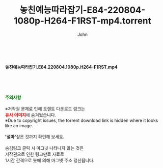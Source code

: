 ﻿---
layout: post
title:  "놓친예능따라잡기-E84-220804-1080p-H264-F1RST-mp4.torrent"
author: John
categories: [ 방송/음악 ]
tags: [  ]
image:  
description: "놓친예능따라잡기-E84-220804-1080p-H264-F1RST-mp4 torrent 정보 공유"
toc: true
toc_sticky: true
---

<br>
<div class="view-img">
<a class="view_image" href="http://torrentmobile60.com/bbs/view_image.php?fn=%2Fdata%2Ffile%2Fmusic%2F1742003963_PrEAuvkF_5826fabe0967a43d0dd0f856eb83ab375f51c4ba.jpg" target="_blank"><img alt="" class="img-tag" content="http://torrentmobile60.com/data/file/music/1742003963_PrEAuvkF_5826fabe0967a43d0dd0f856eb83ab375f51c4ba.jpg" itemprop="image" src="http://torrentmobile60.com/data/file/music/thumb-1742003963_PrEAuvkF_5826fabe0967a43d0dd0f856eb83ab375f51c4ba_835x2212.jpg"/></a></div><div class="view-content" itemprop="description">
<p><b>​놓친예능따라잡기.E84.220804.1080p.H264-F1RST.mp4</b> </p> </div>
    
<br><br><br>
<p data-ke-size="size16"><b><span style="color: green;">주의사항</span></b><br /><br />※저작권 문제로 인해 토렌트 다운로드 링크는<br /><b><span style="color: red;">유사 이미지</span></b>에 숨겨뒀습니다.<br />※Due to copyright issues, the torrent download link is hidden where it looks like an image.<br /><br /><b>'설마'</b>싶은 것까지 확인해 보세요.<br /><br />숨김링크 클릭 시 마그넷 나타나지 않는 것은<br />저작권으로 인한 링크만료 자료로<br />1시간 간격으로 봇에 의해 마그넷 주소 갱신됩니다.</p>
